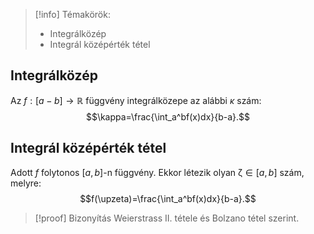 > [!info] Témakörök:
> - Integrálközép
> - Integrál középérték tétel

## Integrálközép
Az $f:[a-b]\to\mathbb{R}$ függvény integrálközepe az alábbi $\kappa$ szám:
$$\kappa=\frac{\int_a^bf(x)dx}{b-a}.$$
## Integrál középérték tétel
Adott $f$ folytonos $[a,b]$-n függvény. Ekkor létezik olyan $\upzeta\in[a,b]$ szám, melyre:
$$f(\upzeta)=\frac{\int_a^bf(x)dx}{b-a}.$$
> [!proof] Bizonyítás
> Weierstrass II. tétele és Bolzano tétel szerint.

